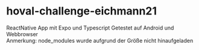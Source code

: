 # hoval-challenge-eichmann21
ReactNative App mit Expo und Typescript
Getestet auf Android und Webbrowser
<br>Anmerkung: node_modules wurde aufgrund der Größe nicht hinaufgeladen
